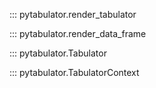 ::: pytabulator.render_tabulator

::: pytabulator.render_data_frame

::: pytabulator.Tabulator

::: pytabulator.TabulatorContext